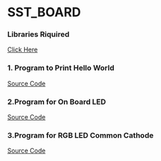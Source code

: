 # SST_BOARD

### Libraries Riquired 
   [Click Here](https://github.com/izzarzn/SST_BOARD/blob/a003156b17b68087afed8b77382bad70e38e0ff2/Libraries)

 ### 1. Program to Print Hello World
 
   [Source Code](https://github.com/izzarzn/SST_BOARD/blob/070eb52651bb6df83e9af3c22380abafe494df15/1_Hello_World/1_Hello_World.ino) 
 
 ### 2.Program for On Board LED 
   
   [Source Code](https://github.com/izzarzn/SST_BOARD/blob/d81c56e0fd5ffc1cb2703f4eedd34d1f5b302e10/2_Blink_Led/2_Blink_Led.ino)
   
 ### 3.Program for RGB LED Common Cathode
 
   [Source Code](https://github.com/izzarzn/SST_BOARD/blob/724f9ccb681b1e65f8e92ab98bf5563139ea2cd5/3_RGB_Led/3_RGB_Led.ino)
